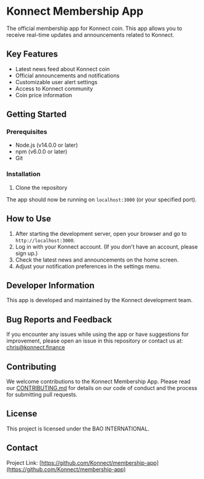 # Konnect Membership App

The official membership app for Konnect coin. This app allows you to receive real-time updates and announcements related to Konnect.

## Key Features

- Latest news feed about Konnect coin
- Official announcements and notifications
- Customizable user alert settings
- Access to Konnect community
- Coin price information

## Getting Started

### Prerequisites

- Node.js (v14.0.0 or later)
- npm (v6.0.0 or later)
- Git

### Installation

1. Clone the repository

The app should now be running on `localhost:3000` (or your specified port).

## How to Use

1. After starting the development server, open your browser and go to `http://localhost:3000`.
2. Log in with your Konnect account. (If you don't have an account, please sign up.)
3. Check the latest news and announcements on the home screen.
4. Adjust your notification preferences in the settings menu.

## Developer Information

This app is developed and maintained by the Konnect development team.

## Bug Reports and Feedback

If you encounter any issues while using the app or have suggestions for improvement, please open an issue in this repository or contact us at: chris@konnect.finance

## Contributing

We welcome contributions to the Konnect Membership App. Please read our [CONTRIBUTING.md](CONTRIBUTING.md) for details on our code of conduct and the process for submitting pull requests.

## License

This project is licensed under the BAO INTERNATIONAL.

## Contact

Project Link: [https://github.com/Konnect/membership-app](https://github.com/Konnect/membership-app)
